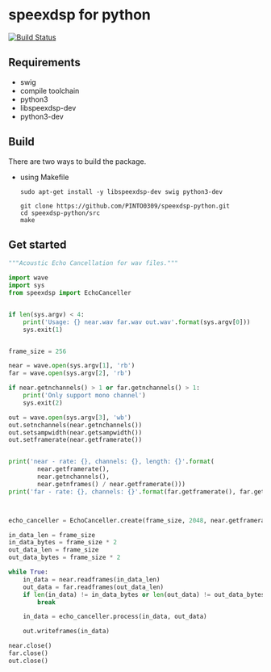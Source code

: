 speexdsp for python
===================

[![Build Status](https://travis-ci.org/xiongyihui/speexdsp-python.svg?branch=master)](https://travis-ci.org/xiongyihui/speexdsp-python)

## Requirements
+ swig
+ compile toolchain
+ python3
+ libspeexdsp-dev
+ python3-dev

## Build
There are two ways to build the package.

- using Makefile

    ```
    sudo apt-get install -y libspeexdsp-dev swig python3-dev
    
    git clone https://github.com/PINTO0309/speexdsp-python.git
    cd speexdsp-python/src
    make
    ```

## Get started
```python
"""Acoustic Echo Cancellation for wav files."""

import wave
import sys
from speexdsp import EchoCanceller


if len(sys.argv) < 4:
    print('Usage: {} near.wav far.wav out.wav'.format(sys.argv[0]))
    sys.exit(1)


frame_size = 256

near = wave.open(sys.argv[1], 'rb')
far = wave.open(sys.argv[2], 'rb')

if near.getnchannels() > 1 or far.getnchannels() > 1:
    print('Only support mono channel')
    sys.exit(2)

out = wave.open(sys.argv[3], 'wb')
out.setnchannels(near.getnchannels())
out.setsampwidth(near.getsampwidth())
out.setframerate(near.getframerate())


print('near - rate: {}, channels: {}, length: {}'.format(
        near.getframerate(),
        near.getnchannels(),
        near.getnframes() / near.getframerate()))
print('far - rate: {}, channels: {}'.format(far.getframerate(), far.getnchannels()))



echo_canceller = EchoCanceller.create(frame_size, 2048, near.getframerate())

in_data_len = frame_size
in_data_bytes = frame_size * 2
out_data_len = frame_size
out_data_bytes = frame_size * 2

while True:
    in_data = near.readframes(in_data_len)
    out_data = far.readframes(out_data_len)
    if len(in_data) != in_data_bytes or len(out_data) != out_data_bytes:
        break

    in_data = echo_canceller.process(in_data, out_data)

    out.writeframes(in_data)

near.close()
far.close()
out.close()
```
